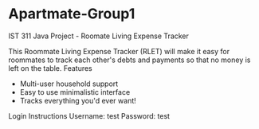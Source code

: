 # Apartmate-Group1
IST 311 Java Project - Roomate Living Expense Tracker

This Roommate Living Expense Tracker (RLET) will make it easy for roommates to track each other's debts and payments so that no money is left on the table.
Features

   - Multi-user household support
   - Easy to use minimalistic interface
   - Tracks everything you'd ever want!

Login Instructions
   Username: test
   Password: test
